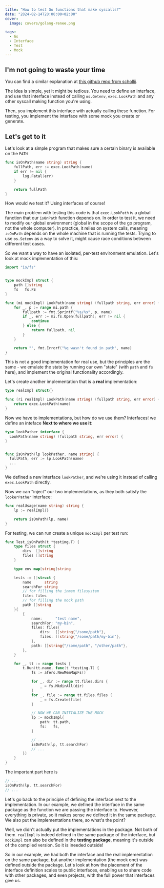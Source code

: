 ```yaml
---
title: "How to test Go functions that make syscalls?"
date: "2024-02-14T20:00:00+02:00"
cover:
  image: covers/golang-renee.png 

tags:
  - Go
  - Interface
  - Test
  - Mock
---
```


## I'm not going to waste your time

You can find a similar explanation at [this github repo from schollii](https://github.com/schollii/go-test-mock-exec-command). 

The idea is simple, yet it might be tedious. You need to define an interface, and use that interface instead of 
calling `os.Getenv`, `exec.LookPath` and any other syscall making function you're using.

Then, you implement this interface with actually calling these function. For testing, you implement the interface
with some mock you create or generate.

## Let's get to it 


Let's look at a simple program that makes sure a certain binary is available on the `PATH`

```go
func isOnPath(name string) string {
	fullPath, err := exec.LookPath(name)
	if err != nil {
		log.Fatal(err)
	}

	return fullPath
}
```

How would we test it? Using interfaces of course!

The main problem with testing this code is that `exec.LookPath` is a global function that our `isOnPath` function
depends on. In order to test it, we need to modify our global environment (global in the scope of the go program, not the
whole computer). In practice, it relies on system calls, meaning `isOnPath` depends on the whole machine that is running the tests. Trying to use `os.Setenv` as a way to solve it, might cause race conditions between different test cases.

So we want a way to have an isolated, per-test environment emulation. Let's look at mock implementation of this:

```go
import "io/fs"


type mockImpl struct {
	path []string
	fs   fs.FS
}

func (mi mockImpl) LookPath(name string) (fullpath string, err error) {
	for _, p := range mi.path {
		fullpath := fmt.Sprintf("%s/%s", p, name)
		if _, err := mi.fs.Open(fullpath); err != nil {
			continue
		} else {
			return fullpath, nil
		}
	}

	return "", fmt.Errorf("%q wasn't found in path", name)
}
```

This is not a good implementation for real use, but the principles are the same - we emulate the state by running our own
"state" (with `path` and `fs` here), and implement the original functionality accordingly.

Let's create another implementation that is a **real** implementation:

```go
type realImpl struct{}

func (ri realImpl) LookPath(name string) (fullpath string, err error) {
	return exec.LookPath(name)
}
```

Now we have to implementations, but how do we use them? Interfaces! we define an inteface **Next to where we use it**:

```go
type lookPather interface {
  LookPath(name string) (fullpath string, err error) {
}


func isOnPath(lp lookPather, name string) {
  fullPath, err := lp.LookPath(name)
  ...
}
```

We defined a new interface `lookPather`, and we're using it instead of calling `exec.LookPath` directly.

Now we can "inject" our two implementations, as they both satisfy the `lookerPather` interface:

```go 
func realUsage(name string) string {
	lp := realImpl{}

	return isOnPath(lp, name)
}
```

For testing, we can run create a unique `mockImpl` per test run:

```go
func Test_isOnPath(t *testing.T) {
	type files struct {
		dirs  []string
		files []string
	}

	type env map[string]string

	tests := []struct {
		name      string
		searchFor string
		// for filling the inmem filesystem
		files files
		// for filling the mock path
		path []string
	}{
		{
			name:      "test name",
			searchFor: "my-bin",
			files: files{
				dirs:  []string{"/some/path"},
				files: []string{"/some/path/my-bin"},
			},
			path: []string{"/some/path", "/other/path"},
		},
	}

	for _, tt := range tests {
		t.Run(tt.name, func(t *testing.T) {
			fs := afero.NewMemMapFs()

			for _, dir := range tt.files.dirs {
				_ = fs.MkdirAll(dir)
			}
			for _, file := range tt.files.files {
				_ = fs.Create(file)
			}

			// NOW WE CAN INITIALIZE THE MOCK
			lp := mockImpl{
				path: tt.path,
				fs:   fs,
			}

			// ...
			isOnPath(lp, tt.searchFor)
			// ...
		})
	}
}
```

The important part here is 

```go
// ...
isOnPath(lp, tt.searchFor) 
// ...

```

Let's go back to the principle of defining the interface next to the implementation.
In our example, we defined the interface in the same package as the function we are passing the interface to.
However, everything is private, so it makes sense we defined it in the same package. We also put the implementations there,
so what's the point?

Well, we didn't actually put the implementations in the package. Not both of them. `realImpl` is indeed defined
in the same package of the interface, but `mockImpl` can also be defined in the **testing package**, meaning it's outside of the 
compiled version. So it is ineeded outside!

So in our example, we had both the interface and the real implementation on the same package, but another implementation
(the mock one) was defined outside the package. Let's look at how the placement of the interface definition scales to 
public interfaces, enabling us to share code with other packages, and even projects, with the full power that interfaces
give us.

